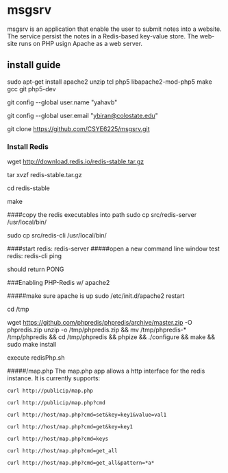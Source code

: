 # msgsrv 
msgsrv is an application that enable the user to submit notes into a website. The service persist the notes in a Redis-based key-value store.
The web-site runs on PHP usign Apache as a web server. 
## install guide
sudo apt-get install apache2 unzip tcl php5 libapache2-mod-php5 make gcc git php5-dev

git config --global user.name "yahavb"

git config --global user.email "ybiran@colostate.edu"

git clone https://github.com/CSYE6225/msgsrv.git

### Install Redis
wget http://download.redis.io/redis-stable.tar.gz

tar xvzf redis-stable.tar.gz

cd redis-stable

make

####copy the redis executables into path 
sudo cp src/redis-server /usr/local/bin/

sudo cp src/redis-cli /usr/local/bin/

####start redis: redis-server
#####open a new command line window
test redis: redis-cli ping

should return PONG 

###Enabling PHP-Redis w/ apache2

#####make sure apache is up
sudo /etc/init.d/apache2 restart

cd /tmp

wget https://github.com/phpredis/phpredis/archive/master.zip -O phpredis.zip
unzip -o /tmp/phpredis.zip && mv /tmp/phpredis-* /tmp/phpredis && cd /tmp/phpredis && phpize && ./configure && make && sudo make install

execute redisPhp.sh

#####/map.php
The map.php app allows a http interface for the redis instance. It is currently supports:
```
curl http://publicip/map.php

curl http://publicip/map.php?cmd

curl http://host/map.php?cmd=set&key=key1&value=val1

curl http://host/map.php?cmd=get&key=key1

curl http://host/map.php?cmd=keys

curl http://host/map.php?cmd=get_all

curl http://host/map.php?cmd=get_all&pattern=*a*






